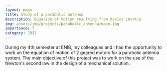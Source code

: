 ```yaml
---
layout: page
title: Study of a parabolic antenna
description: Equation of motion resulting from device inertia
img: assets/img/projects/parabolic_antenna/main.jpg
importance: 7
category: 2022
---
```

During my 4th semester at ENIB, my colleagues and I had the opportunity to work on the equation of motion of 2 geared motors for a parabolic antenna system. The main objective of this project was to work on the use of the Newton's second law in the design of a mechanical solution.
